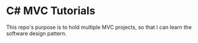 # C# MVC Tutorials

This repo's purpose is to hold multiple MVC projects, so that I can learn the software design pattern.
